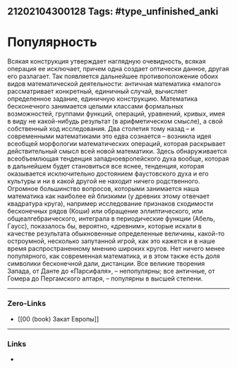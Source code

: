 21202104300128
Tags: #type_unfinished_anki 
---
# Популярность

Всякая конструкция утверждает наглядную очевидность, всякая операция ее исключает, причем одна создает оптически данное, другая его разлагает. Так появляется дальнейшее противоположение обоих видов математической деятельности: античная математика «малого» рассматривает конкретный, единичный случай, вычисляет определенное задание, единичную конструкцию. Математика бесконечного занимается целыми классами формальных возможностей, группами функций, операций, уравнений, кривых, имея в виду не какой-нибудь результат (в арифметическом смысле), а свой собственный ход исследования. Два столетия тому назад – и современными математиками это едва сознается – возникла идея всеобщей морфологии математических операций, которая раскрывает действительный смысл всей новой математики. Здесь обнаруживается всеобъемлющая тенденция западноевропейского духа вообще, которая в дальнейшем будет становиться все яснее, тенденция, которая оказывается исключительно достоянием фаустовского духа и его культуры и ни в какой другой не находит ничего родственного. Огромное большинство вопросов, которыми занимается наша математика как наиболее ей близкими (у древних этому отвечает квадратура круга), например исследование признаков сходимости бесконечных рядов (Коши) или обращение эллиптического, или общеалгебраического, интеграла в периодические функции (Абель, Гaycc), показалось бы, вероятно, «древним», которые искали в качестве результата обыкновенные определенные величины, какой-то остроумной, несколько запутанной игрой, как это кажется и в наше время распространенному мнению широких кругов. Нет ничего менее популярного, как современная математика, и в этом также есть доля символики бесконечной дали, дистанции. Все великие творения Запада, от Данте до «Парсифаля», – непопулярны; все античные, от Гомера до Пергамского алтаря, – популярны в высшей степени.

---
### Zero-Links
- [[00 (book) Закат Европы]]
---
### Links
-